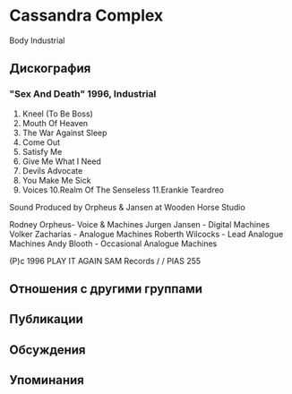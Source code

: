 # Cassandra Complex

Body Industrial

## Дискография

### "Sex And Death" 1996, Industrial

1.  Kneel (To Be Boss)
2.  Mouth Of Heaven
3.  The War Against Sleep
4.  Come Out
5.  Satisfy Me
6.  Give Me What I Need
7.  Devils Advocate
8.  You Make Me Sick
9.  Voices
10.Realm Of The Senseless
11.Erankie Teardreo

Sound Produced by Orpheus & Jansen at Wooden Horse Studio

Rodney Orpheus- Voice & Machines
Jurgen Jansen - Digital Machines
Volker Zacharias - Analogue Machines
Roberth Wilcocks - Lead Analogue Machines
Andy Blooth - Occasional Analogue Machines

(P)c 1996 PLAY IT AGAIN SAM Records / / PIAS 255


## Отношения с другими группами


## Публикации


## Обсуждения


## Упоминания

